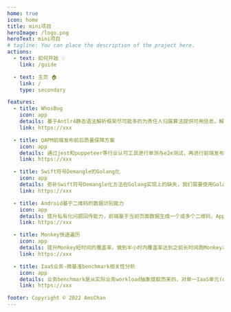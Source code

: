```yaml
---
home: true
icon: home
title: mini项目
heroImage: /logo.png
heroText: mini项目
# tagline: You can place the description of the project here.
actions:
  - text: 如何开始 💡
    link: /guide

  - text: 主页 🏠
    link: /
    type: secondary

features:
  - title: WhosBug
    icon: app
    details: 基于Antlr4静态语法解析框架尽可能多的为责任人归属算法提供可用信息，解决antlr4 golang runtime对python target language的支持问题。
    link: https://xxx

  - title: QAPM前端发布前后质量保障方案
    icon: app
    details: 通过jest和puppeteer等行业认可工具进行单测与e2e测试，再进行前端发布前后的图像对比测试，帮助前端形成快速迭代的良好条件。
    link: https://xxx

  - title: Swift符号Demangle的Golang化
    icon: app
    details: 弥补Swift符号Demangle化方法在Golang实现上的缺失，我们需要使用Golang开发一个Demangle化Swift符号的模块
    link: https://xxx

  - title: Android基于二维码的数据识别能力
    icon: app
    details: 提升私有化问题回传能力，前端基于当前页面数据生成一个或多个二维码，App可扫码识别并还原。
    link: https://xxx

  - title: Monkey快速遍历
    icon: app
    details: 提升Monkey短时间的覆盖率，做到半小时内覆盖率达到之前长时间跑Monkey才能达到覆盖率的85%以上。
    link: https://xxx

  - title: IaaS业务-微基准benchmark相关性分析
    icon: app
    details: 业务benchmark是从实际业务workload抽象提取而来的，对单一IaaS单元(cpu、内存...)的依赖不明确，通过分析两者之间的关联关系，则预期可判断业务benchmark对各IaaS单元的依赖度。
    link: https://xxx

footer: Copyright © 2022 AmsChan
---
```

